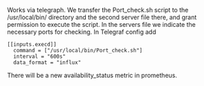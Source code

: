 Works via telegraph. We transfer the Port_check.sh script to the /usr/local/bin/ directory and the second server file there, and grant permission to execute the script.
In the servers file we indicate the necessary ports for checking.
In Telegraf config add
```
[[inputs.execd]]
  command = ["/usr/local/bin/Port_check.sh"]
  interval = "600s"
  data_format = "influx"				
```

There will be a new availability_status metric in prometheus.
